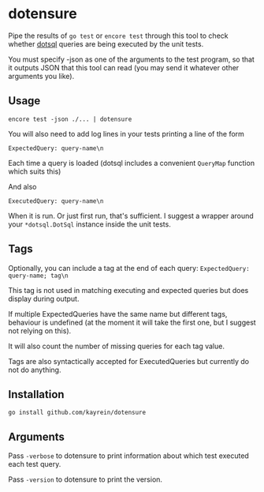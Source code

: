 # dotensure

Pipe the results of `go test` or `encore test` through this tool to check whether [dotsql](https://github.com/qustavo/dotsql)
queries are being executed by the unit tests.

You must specify -json as one of the arguments to the test program, so that it outputs JSON that this tool can read
(you may send it whatever other arguments you like).

## Usage
`encore test -json ./... | dotensure`

You will also need to add log lines in your tests printing a line of the form

`ExpectedQuery: query-name\n`

Each time a query is loaded (dotsql includes a convenient `QueryMap` function which suits this)

And also

`ExecutedQuery: query-name\n`

When it is run. Or just first run, that's sufficient. I suggest a wrapper around your `*dotsql.DotSql` instance inside
the unit tests.

## Tags

Optionally, you can include a tag at the end of each query:
`ExpectedQuery: query-name; tag\n`

This tag is not used in matching executing and expected queries but does display during output. 

If multiple ExpectedQueries have the same name but different tags, behaviour is undefined (at the moment it will take
the first one, but I suggest not relying on this).

It will also count the number of missing queries for each tag value.

Tags are also syntactically accepted for ExecutedQueries but currently do not do anything.

## Installation
`go install github.com/kayrein/dotensure`

## Arguments

Pass `-verbose` to dotensure to print information about which test executed each test query.

Pass `-version` to dotensure to print the version.

